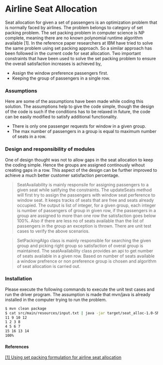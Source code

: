 # Airline Seat Allocation 

 Seat allocation for given a set of passengers is an optimization problem that is normally faced by airlines. The problem belongs to category of set packing problem. The set packing problem in computer science is NP complete, meaning there are no known polynomial runtime algorithm available [1]. In the reference paper researchers at IBM have tried to solve the same problem using set packing approach. So a similar approach has been followed in the current code for seat allocation. Two important constraints that have been used to solve the set packing problem to ensure the overall satisfaction increases is achieved by,  

  - Assign the window preference passengers first. 
  - Keeping the group of passengers in a single row. 


### Assumptions 
Here are some of the assumptions have been made while coding this solution. The assumptions help to give the code simple, though the design of the code is such if the conditions has to be relaxed in future, the code can be easily modified to satisfy additional functionality. 
  - There is only one passenger requests for window in a given group. 
  - The max number of passengers in a group is equal to maximum number of seats in a row. 

### Design and responsibility of modules

 One of design thought was not to allow gaps in the seat allocation to keep the coding simple. Hence the groups are assigned continously wihout creating gaps in a row. This aspect of the design can be further improved to achieve a much better customer satisfaction percentage. 

> SeatAvailability is mainly responsile for assigning passengers to a given seat while satifying the constraints. The updateSeats method will first try to assign the passengers with window seat perference to window seat. It keeps tracks of seats that are free and seats already occupied. The output is list of integer, for a given group, each integer is number of passengers of group in given row, if the passengers in a group are assigned to more than one row the satisfaction goes below 100%. Also if there are less no of seats available than the list of passengers in the group an exception is thrown. There are unit test cases to verify the above scenarios. 

> SetPackingAlgo class is mainly responsible for searching the given group and picking right group so satisfaction of overal group is maintained. The seatAvailability class provides an api to get number of seats available in a given row. Based on number of seats available a window prefrence or non preference group is chosen and algorithm of seat allocation is carried out. 

### Installation

Please execute the following commands to execute the unit test cases and run the driver program. The assumption is made that mvn/java is already installed in the computer trying to run the problem. 

```sh
$ mvn clean package
$ cat src/main/resources/input.txt | java -jar target/seat_alloc-1.0-SNAPSHOT-jar-with-dependencies.jar
11 9 10 12
1 2 3 8
4 5 6 7
15 16 13 14
100%
```

#### References 

[[1] Using set packing formulation for airline seat allocation
](http://www.orsj.or.jp/~archive/pdf/e_mag/Vol.42_01_032.pdf)


